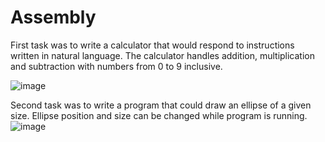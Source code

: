 # Assembly
First task was to write a calculator that would respond to instructions written in natural language.
The calculator handles addition, multiplication and subtraction with numbers from 0 to 9 inclusive.

![image](https://github.com/michal200292/Assembly/assets/84624327/56a33e43-4ac8-4961-9ebd-32b5d512827c)

Second task was to write a program that could draw an ellipse of a given size. Ellipse position and size can be changed while program is running.
![image](https://github.com/michal200292/Assembly/assets/84624327/70879387-590b-4a4d-9458-9823b9da04b9)

